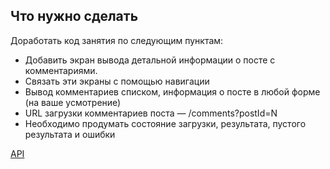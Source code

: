 ## Что нужно сделать

Доработать код занятия по следующим пунктам:

- Добавить экран вывода детальной информации о посте с комментариями.
- Связать эти экраны с помощью навигации
- Вывод комментариев списком, информация о посте в любой форме (на ваше усмотрение)
- URL загрузки комментариев поста — /comments?postId=N
- Необходимо продумать состояние загрузки, результата, пустого результата и ошибки

[API](https://jsonplaceholder.typicode.com/)